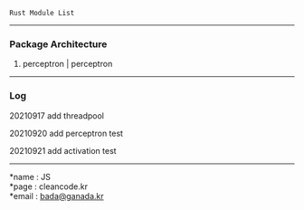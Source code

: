 ```
Rust Module List
```
---
### Package Architecture
1. perceptron | perceptron


---
### Log
20210917 add threadpool

20210920 add perceptron test

20210921 add activation test

---
*name : JS  
*page : cleancode.kr    
*email : bada@ganada.kr